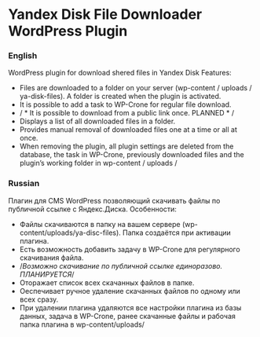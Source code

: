 # Yandex Disk File Downloader WordPress Plugin
### English
WordPress plugin for download shered files in Yandex Disk
Features:
* Files are downloaded to a folder on your server (wp-content / uploads / ya-disk-files). A folder is created when the plugin is activated.
* It is possible to add a task to WP-Crone for regular file download.
* / * It is possible to download from a public link once. PLANNED * /
* Displays a list of all downloaded files in a folder.
* Provides manual removal of downloaded files one at a time or all at once.
* When removing the plugin, all plugin settings are deleted from the database, the task in WP-Crone, previously downloaded files and the plugin’s working folder in wp-content / uploads /
### Russian
Плагин для CMS WordPress позволяющий скачивать файлы по публичной ссылке с Яндекс.Диска.
Особенности:
* Файлы скачиваются в папку на вашем сервере (wp-content/uploads/ya-disc-files). Папка создаётся при активации плагина.
* Есть возможность добавить задачу в WP-Crone для регулярного скачивания файла.
* /*Возможно скачивание по публичной ссылке единоразово. ПЛАНИРУЕТСЯ*/
* Оторажает список всех скачанных файлов в папке.
* Оеспечивает ручное удаление скачанных файлов по одному или всех сразу.
* При удалении плагина удаляются все настройки плагина из базы данных, задача в WP-Crone, ранее скачанные файлы и рабочая папка плагина в wp-content/uploads/
